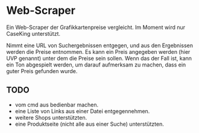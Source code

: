 # Web-Scraper

Ein Web-Scraper der Grafikkartenpreise vergleicht. Im Moment wird nur CaseKing unterstützt.

Nimmt eine URL von Suchergebnissen entgegen, und aus den Ergebnissen werden die Preise entnommen.
Es kann ein Preis angegeben werden (hier UVP genannt) unter dem die Preise sein sollen.
Wenn das der Fall ist, kann ein Ton abgespielt werden, um darauf aufmerksam zu machen, dass ein guter Preis gefunden wurde.


## TODO
- vom cmd aus bedienbar machen.
- eine Liste von Links aus einer Datei entgegennehmen.
- weitere Shops unterstützten.
- eine Produktseite (nicht alle aus einer Suche) unterstützten.
